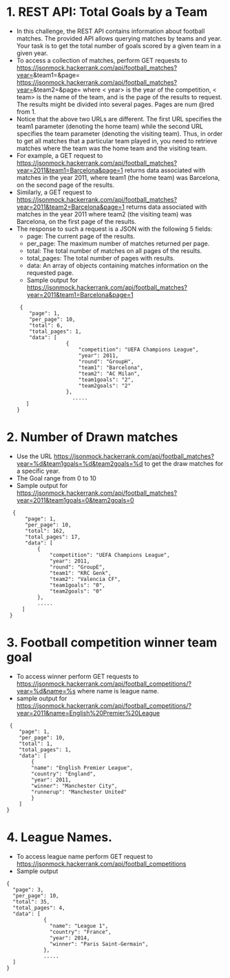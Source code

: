 # 1. REST API: Total Goals by a Team
- In this challenge, the REST API contains information about football matches. The provided API allows querying matches by teams and year. 
Your task is to get the total number of goals scored by a given team in a given year.
- To access a collection of matches, perform GET requests to
https://jsonmock.hackerrank.com/api/football_matches?year=<year>&team1=<team>&page= <page>
https://jsonmock.hackerrank.com/api/football_matches?year=<year>&team2=<team>&page= <page>
where < year> is the year of the competition, < team> is the name of the team, and <page> is the page of the results to request. 
The results might be divided into several pages. Pages are num @red from 1.
- Notice that the above two URLs are different. The first URL specifies the team1 parameter (denoting the home team) while the second URL specifies the team parameter (denoting the visiting team). Thus, in order to get all matches that a particular team played in, you need to retrieve matches where the team was the home team and the visiting team.
- For example, a GET request to
https://jsonmock.hackerrank.com/api/football_matches?year=2011&team1=Barcelona&page=1
returns data associated with matches in the year 2011, where team1 (the home team) was Barcelona, on the second page of the results.
- Similarly, a GET request to
https://jsonmock.hackerrank.com/api/football_matches?year=2011&team2=Barcelona&page=1
returns data associated with matches in the year 2011 where team2 (the visiting team) was Barcelona, on the first page of the results.
- The response to such a request is a JSON with the following 5 fields:
  - page: The current page of the results.
  - per_page: The maximum number of matches returned per page.
  - total: The total number of matches on all pages of the results.
  - total_pages: The total number of pages with results.
  - data: An array of objects containing matches information on the requested page.
  - Sample output for https://jsonmock.hackerrank.com/api/football_matches?year=2011&team1=Barcelona&page=1
  ```
   {
      "page": 1,
      "per_page": 10,
      "total": 6,
      "total_pages": 1,
      "data": [
                  {
                      "competition": "UEFA Champions League",
                      "year": 2011,
                      "round": "GroupH",
                      "team1": "Barcelona",
                      "team2": "AC Milan",
                      "team1goals": "2",
                      "team2goals": "2"
                  },
                    .....
     ]     
  }
  ```
# 2. Number of Drawn matches
- Use the URL https://jsonmock.hackerrank.com/api/football_matches?year=%d&team1goals=%d&team2goals=%d to get the draw matches for a specific year.
- The Goal range from 0 to 10
- Sample output for https://jsonmock.hackerrank.com/api/football_matches?year=2011&team1goals=0&team2goals=0
```
  {
      "page": 1,
      "per_page": 10,
      "total": 162,
      "total_pages": 17,
      "data": [
          {
              "competition": "UEFA Champions League",
              "year": 2011,
              "round": "GroupE",
              "team1": "KRC Genk",
              "team2": "Valencia CF",
              "team1goals": "0",
              "team2goals": "0"
          },
          .....
     ]
 }
 ```
# 3. Football competition winner team goal
- To access winner perform GET requests to https://jsonmock.hackerrank.com/api/football_competitions/?year=%d&name=%s where name is league name.
- sample output for https://jsonmock.hackerrank.com/api/football_competitions/?year=2011&name=English%20Premier%20League
``` 
 {
    "page": 1,
    "per_page": 10,
    "total": 1,
    "total_pages": 1,
    "data": [
        {
        "name": "English Premier League",
        "country": "England",
        "year": 2011,
        "winner": "Manchester City",
        "runnerup": "Manchester United"
        }
    ]
}
```
# 4. League Names.
- To access league name perform GET request to https://jsonmock.hackerrank.com/api/football_competitions
- Sample output 
````
{
  "page": 3,
  "per_page": 10,
  "total": 35,
  "total_pages": 4,
  "data": [
            {
              "name": "League 1",
              "country": "France",
              "year": 2014,
              "winner": "Paris Saint-Germain",
            },
            .....
  ]
}
````